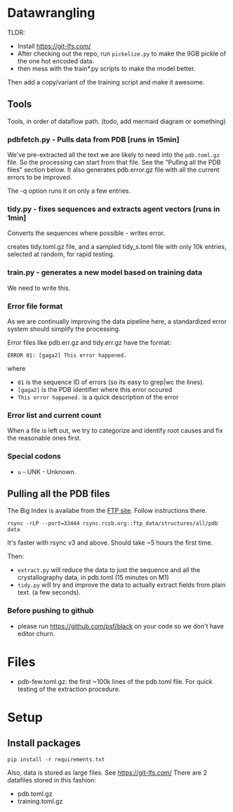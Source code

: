 # Datawrangling

TLDR:
- Install https://git-lfs.com/
- After checking out the repo, run ```pickelize.py``` to make the 9GB pickle of the one hot encoded data.
- then mess with the train*.py scripts to make the model better.

Then add a copy/variant of the training script and make it awesome.

## Tools

Tools, in order of dataflow path. 
(todo, add mermaid diagram or something)

### pdbfetch.py - Pulls data from PDB [runs in 15min]
We've pre-extracted all the text we are likely to need into the ```pdb.toml.gz``` file. So the processing can start from that file. See the "Pulling all the PDB files" section below.
It also generates pdb.error.gz file with all the current errors to be improved.

The -q option runs it on only a few entries.

### tidy.py - fixes sequences and extracts agent vectors [runs in 1min]
Converts the sequences where possible - writes error.

creates tidy.toml.gz file, and a sampled tidy_s.toml file with only 10k entries, selected at random, for rapid testing. 

### train.py - generates a new model based on training data
We need to write this.

### Error file format

As we are continually improving the data pipeline here, a standardized error system should simplify the processing. 

Error files like pdb.err.gz and tidy.err.gz have the format:

```ERROR 01: [gaga2] This error happened.```

where 
- ```01``` is the sequence ID of errors (so its easy to grep|wc the lines).
- ```[gaga2]``` is the PDB identifier where this error occured
- ```This error happened.``` is a quick description of the error

### Error list and current count

When a file is left out, we try to categorize and identify root causes and fix the reasonable ones first. 

### Special codons

- ```u``` - UNK - Unknown.

## Pulling all the PDB files

The Big Index is availabe from the [FTP site](https://www.wwpdb.org/ftp/pdb-ftp-sites). Follow instructions there. 

```
rsync -rLP --port=33444 rsync.rcsb.org::ftp_data/structures/all/pdb data
```
It's faster with rsync v3 and above. Should take ~5 hours the first time.

Then:
- ```extract.py``` will reduce the data to just the sequence and all the crystallography data, in pdb.toml (15 minutes on M1)
- ```tidy.py``` will try and improve the data to actually extract fields from plain text. (a few seconds).

### Before pushing to github

- please run https://github.com/psf/black on your code so we don't have editor churn.

# Files

- pdb-few.toml.gz: the first ~100k lines of the pdb.toml file. For quick testing of the extraction procedure.

# Setup

## Install packages

```pip install -r requirements.txt```

Also, data is stored as large files. See https://git-lfs.com/
There are 2 datafiles stored in this fashion:
- pdb.toml.gz
- training.toml.gz

